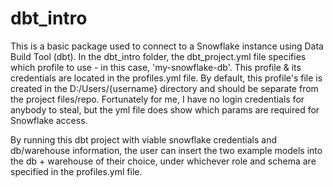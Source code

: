 # dbt_intro
This is a basic package used to connect to a Snowflake instance using Data Build Tool (dbt).
In the dbt_intro folder, the dbt_project.yml file specifies which profile to use - in this case, 'my-snowflake-db'. This profile & its credentials are located in the profiles.yml file. By default, this profile's file is created in the D:/Users/{username} directory and should be separate from the project files/repo. Fortunately for me, I have no login credentials for anybody to steal, but the yml file does show which params are required for Snowflake access.

By running this dbt project with viable snowflake credentials and db/warehouse information, the user can insert the two example models into the db + warehouse of their choice, under whichever role and schema are specified in the profiles.yml file.
